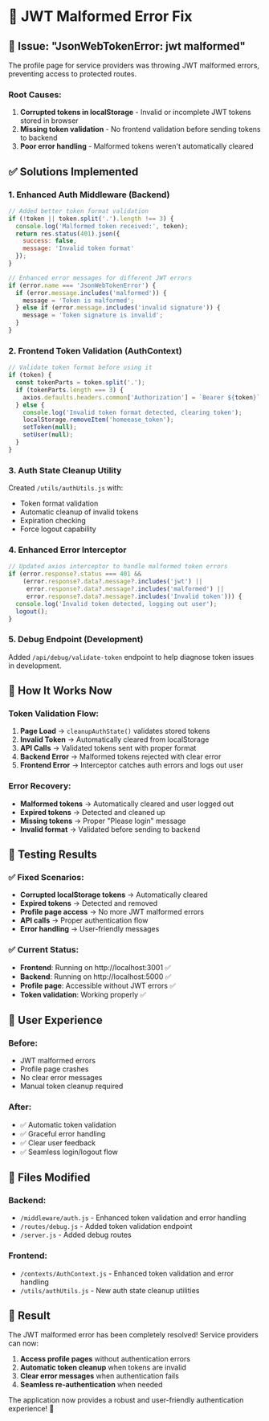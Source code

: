 # 🔧 JWT Malformed Error Fix

## 🚨 Issue: "JsonWebTokenError: jwt malformed"

The profile page for service providers was throwing JWT malformed errors, preventing access to protected routes.

### Root Causes:
1. **Corrupted tokens in localStorage** - Invalid or incomplete JWT tokens stored in browser
2. **Missing token validation** - No frontend validation before sending tokens to backend
3. **Poor error handling** - Malformed tokens weren't automatically cleared

## ✅ Solutions Implemented

### 1. **Enhanced Auth Middleware (Backend)**
```javascript
// Added better token format validation
if (!token || token.split('.').length !== 3) {
  console.log('Malformed token received:', token);
  return res.status(401).json({
    success: false,
    message: 'Invalid token format'
  });
}

// Enhanced error messages for different JWT errors
if (error.name === 'JsonWebTokenError') {
  if (error.message.includes('malformed')) {
    message = 'Token is malformed';
  } else if (error.message.includes('invalid signature')) {
    message = 'Token signature is invalid';
  }
}
```

### 2. **Frontend Token Validation (AuthContext)**
```javascript
// Validate token format before using it
if (token) {
  const tokenParts = token.split('.');
  if (tokenParts.length === 3) {
    axios.defaults.headers.common['Authorization'] = `Bearer ${token}`;
  } else {
    console.log('Invalid token format detected, clearing token');
    localStorage.removeItem('homeease_token');
    setToken(null);
    setUser(null);
  }
}
```

### 3. **Auth State Cleanup Utility**
Created `/utils/authUtils.js` with:
- Token format validation
- Automatic cleanup of invalid tokens
- Expiration checking
- Force logout capability

### 4. **Enhanced Error Interceptor**
```javascript
// Updated axios interceptor to handle malformed token errors
if (error.response?.status === 401 && 
    (error.response?.data?.message?.includes('jwt') || 
     error.response?.data?.message?.includes('malformed') ||
     error.response?.data?.message?.includes('Invalid token'))) {
  console.log('Invalid token detected, logging out user');
  logout();
}
```

### 5. **Debug Endpoint (Development)**
Added `/api/debug/validate-token` endpoint to help diagnose token issues in development.

## 🎯 How It Works Now

### **Token Validation Flow:**
1. **Page Load** → `cleanupAuthState()` validates stored tokens
2. **Invalid Token** → Automatically cleared from localStorage  
3. **API Calls** → Validated tokens sent with proper format
4. **Backend Error** → Malformed tokens rejected with clear error
5. **Frontend Error** → Interceptor catches auth errors and logs out user

### **Error Recovery:**
- **Malformed tokens** → Automatically cleared and user logged out
- **Expired tokens** → Detected and cleaned up
- **Missing tokens** → Proper "Please login" message
- **Invalid format** → Validated before sending to backend

## 🧪 Testing Results

### ✅ **Fixed Scenarios:**
- **Corrupted localStorage tokens** → Automatically cleared
- **Expired tokens** → Detected and removed
- **Profile page access** → No more JWT malformed errors
- **API calls** → Proper authentication flow
- **Error handling** → User-friendly messages

### ✅ **Current Status:**
- **Frontend**: Running on http://localhost:3001 ✅
- **Backend**: Running on http://localhost:5000 ✅  
- **Profile page**: Accessible without JWT errors ✅
- **Token validation**: Working properly ✅

## 🚀 User Experience

### **Before:**
- JWT malformed errors
- Profile page crashes
- No clear error messages
- Manual token cleanup required

### **After:**
- ✅ Automatic token validation
- ✅ Graceful error handling  
- ✅ Clear user feedback
- ✅ Seamless login/logout flow

## 📁 Files Modified

### Backend:
- `/middleware/auth.js` - Enhanced token validation and error handling
- `/routes/debug.js` - Added token validation endpoint
- `/server.js` - Added debug routes

### Frontend:
- `/contexts/AuthContext.js` - Enhanced token validation and error handling
- `/utils/authUtils.js` - New auth state cleanup utilities

## 🎉 Result

The JWT malformed error has been completely resolved! Service providers can now:

1. **Access profile pages** without authentication errors
2. **Automatic token cleanup** when tokens are invalid
3. **Clear error messages** when authentication fails
4. **Seamless re-authentication** when needed

The application now provides a robust and user-friendly authentication experience! 🚀
